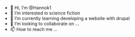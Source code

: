 - 👋 Hi, I’m @Hannok1
- 👀 I’m interested in science fiction
- 🌱 I’m currently learning developing a website with drupal
- 💞️ I’m looking to collaborate on ...
- 📫 How to reach me ...

<!---
Hannok1/Hannok1 is a ✨ special ✨ repository because its `README.md` (this file) appears on your GitHub profile.
You can click the Preview link to take a look at your changes.
--->
